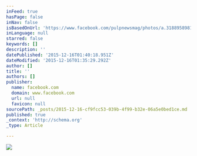 ```yaml
---
inFeed: true
hasPage: false
inNav: false
isBasedOnUrl: 'https://www.facebook.com/pulpnewsmag/photos/a.318895898132970.72668.122474401108455/1027737607248792/?type=3&permPage=1'
inLanguage: null
starred: false
keywords: []
description: ''
datePublished: '2015-12-16T01:40:18.951Z'
dateModified: '2015-12-16T01:35:29.292Z'
author: []
title: ''
authors: []
publisher:
  name: facebook.com
  domain: www.facebook.com
  url: null
  favicon: null
sourcePath: _posts/2015-12-16-cf9fcc53-039b-4f99-b32e-06a5e0bed1ce.md
published: true
_context: 'http://schema.org'
_type: Article

---
```

![](https://s3-us-west-2.amazonaws.com/the-grid-img/p/09b110304b5f134506327e0bc83fc48c6e92b134.jpg)